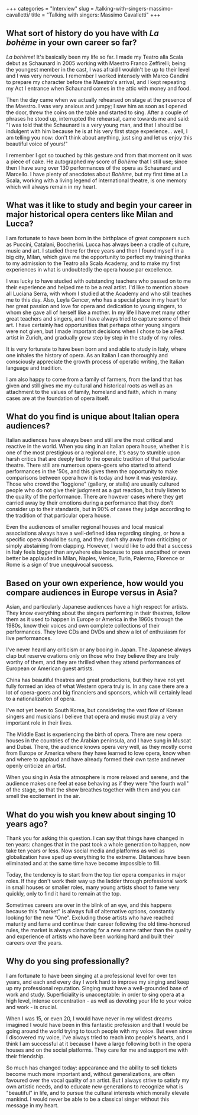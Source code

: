 +++
categories = "Interview"
slug = /talking-with-singers-massimo-cavalletti/
title = "Talking with singers: Massimo Cavalletti"
+++

## What sort of history do you have with *La bohème* in your own career so far?

*La bohème*! It's basically been my life so far. I made my Teatro alla Scala debut as Schaunard in 2005 working with Maestro Franco Zeffirelli; being the youngest member in the cast, I was afraid I wouldn't be up to their level and I was very nervous. I remember I worked intensely with Marco Gandini to prepare my character before the Maestro's arrival, and I kept repeating my Act I entrance when Schaunard comes in the attic with money and food. 

Then the day came when we actually rehearsed on stage at the presence of the Maestro. I was very anxious and jumpy; I saw him as soon as I opened the door, threw the coins on the table and started to sing. After a couple of phrases he stood up, interrupted the rehearsal, came towards me and said: "I was told that the Schaunard is a very young man, and that I should be indulgent with him because he is at his very first stage experience... well, I am telling you now: don't think about anything, just sing and let us enjoy this beautiful voice of yours!"

I remember I got so touched by this gesture and from that moment on it was a piece of cake. He autographed my score of *Bohème* that I still use; since then I have sung over 130 performances of the opera as Schaunard and Marcello. I have plenty of anecdotes about *Bohème*, but my first time at La Scala, working with a living legend of international theatre, is one memory which will always remain in my heart.

## What was it like to study and begin your career in major historical opera centers like Milan and Lucca?

I am fortunate to have been born in the birthplace of great composers such as Puccini, Catalani, Boccherini. Lucca has always been a cradle of culture, music and art. I studied there for three years and then I found myself in a big city, Milan, which gave me the opportunity to perfect my training thanks to my admission to the Teatro alla Scala Academy, and to make my first experiences in what is undoubtedly the opera house par excellence. 

I was lucky to have studied with outstanding teachers who passed on to me their experience and helped me to be a real artist. I'd like to mention above all Luciana Serra, with whom I studied at the Academy and who still teaches me to this day. Also, Leyla Gencer, who has a special place in my heart for her great passion and love for opera and dedication to young singers, to whom she gave all of herself like a mother. In my life I have met many other great teachers and singers, and I have always tried to capture some of their art. I have certainly had opportunities that perhaps other young singers were not given, but I made important decisions when I chose to be a Fest artist in Zurich, and gradually grew step by step in the study of my roles.

It is very fortunate to have been born and and able to study in Italy, where one inhales the history of opera. As an Italian I can thoroughly and consciously appreciate the growth process of operatic writing, the Italian language and tradition. 

I am also happy to come from a family of farmers, from the land that has given and still gives me my cultural and historical roots as well as an attachment to the values of family, homeland and faith, which in many cases are at the foundation of opera itself.

## What do you find is unique about Italian opera audiences?

Italian audiences have always been and still are the most critical and reactive in the world. When you sing in an Italian opera house, whether it is one of the most prestigious or a regional one, it's easy to stumble upon harsh critics that are deeply tied to the operatic tradition of that particular theatre. There still are numerous opera-goers who started to attend performances in the '50s, and this gives them the opportunity to make comparisons between opera how it is today and how it was yesterday. Those who crowd the "loggione" (gallery, or stalls) are usually cultured people who do not give their judgment as a gut reaction, but truly listen to the quality of the performance. There are however cases where they get carried away by their emotions during a performance that they don't consider up to their standards, but in 90% of cases they judge according to the tradition of that particular opera house.

Even the audiences of smaller regional houses and local musical associations always have a well-defined idea regarding singing, or how a specific opera should be sung, and they don't shy away from criticizing or simply abstaining from clapping. However, I would like to add that a success in Italy feels bigger than anywhere else because to pass unscathed or even better  be applauded in Milan, Naples, Venice, Turin, Palermo, Florence or Rome is a sign of true unequivocal success.

## Based on your own experience, how would you compare audiences in Europe versus in Asia?

Asian, and particularly Japanese audiences have a high respect for artists. They know everything about the singers performing in their theatres, follow them as it used to happen in Europe or America in the 1960s through the 1980s, know their voices and own complete collections of their performances. They love CDs and DVDs and show a lot of enthusiasm for live performances. 

I've never heard any criticism or any booing in Japan. The Japanese always clap but reserve ovations only on those who they believe they are truly worthy of them, and they are thrilled when they attend performances of European or American guest artists. 

China has beautiful theatres and great productions, but they have not yet fully formed an idea of what Western opera truly is. In any case there are a lot of opera-goers and big financiers and sponsors, which will certainly lead to a nationalization of opera. 

I've not yet been to South Korea, but considering the vast flow of Korean singers and musicians I believe that opera and music must play a very important role in their lives. 

The Middle East is experiencing the birth of opera. There are new opera houses in the countries of the Arabian peninsula, and I have sung in Muscat and Dubai. There, the audience knows opera very well, as they mostly come from Europe or America where they have learned to love opera, know when and where to applaud and have already formed their own taste and never openly criticize an artist. 

When you sing in Asia the atmosphere is more relaxed and serene, and the audience makes one feel at ease behaving as if they were "the fourth wall" of the stage, so that the show breathes together with them and you can smell the excitement in the air.

## What do you wish you knew about singing 10 years ago?

Thank you for asking this question. I can say that things have changed in ten years: changes that in the past took a whole generation to happen, now take ten years or less. Now social media and platforms as well as globalization have sped up everything to the extreme. Distances have been eliminated and at the same time have become impossible to fill. 

Today, the tendency is to start from the top tier opera companies in major roles. If they don't work their way up the ladder through professional work in small houses or smaller roles, many young artists shoot to fame very quickly, only to find it hard to remain at the top.

Sometimes careers are over in the blink of an eye, and this happens because this "market" is always full of alternative options, constantly looking for the new "One". Excluding those artists who have reached maturity and fame and continue their career following the old time-honored rules, the market is always clamoring for a new name rather than the quality and experience of artists who have been working hard and built their careers over the years.

## Why do you sing professionally?

I am fortunate to have been singing at a professional level for over ten years, and each and every day I work hard to improve my singing and keep up my professional reputation. Singing must have a well-grounded base of work and study. Superficiality is unacceptable: in order to sing opera at a high level, intense concentration - as well as devoting your life to your voice and work - is crucial.

When I was 15, or even 20, I would have never in my wildest dreams imagined I would have been in this fantastic profession and that I would be going around the world trying to touch people with my voice. But even since I discovered my voice, I've always tried to reach into people's hearts, and I think I am successful at it because I have a large following both in the opera houses and on the social platforms. They care for me and support me with their friendship.

So much has changed today: appearance and the ability to sell tickets become much more important and, without generalizations, are often favoured over the vocal quality of an artist. But I always strive to satisfy my own artistic needs, and to educate new generations to recognize what is "beautiful" in life, and to pursue the cultural interests which morally elevate mankind. I would never be able to be a classical singer without this message in my heart.
